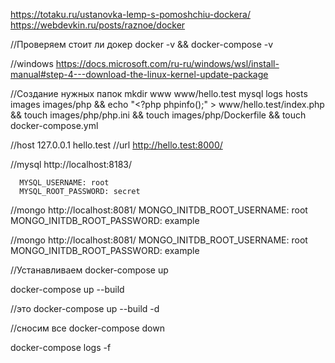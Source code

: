 https://totaku.ru/ustanovka-lemp-s-pomoshchiu-dockera/
https://webdevkin.ru/posts/raznoe/docker

//Проверяем стоит ли докер
docker -v && docker-compose -v

//windows
https://docs.microsoft.com/ru-ru/windows/wsl/install-manual#step-4---download-the-linux-kernel-update-package

//Создание нужных папок
mkdir www www/hello.test mysql logs hosts images images/php && echo "<?php phpinfo();" > www/hello.test/index.php && touch images/php/php.ini && touch images/php/Dockerfile && touch docker-compose.yml

//host
127.0.0.1 hello.test
//url
http://hello.test:8000/

//mysql
http://localhost:8183/

      MYSQL_USERNAME: root
      MYSQL_ROOT_PASSWORD: secret

//mongo
http://localhost:8081/
MONGO_INITDB_ROOT_USERNAME: root
MONGO_INITDB_ROOT_PASSWORD: example

//mongo
http://localhost:8081/
MONGO_INITDB_ROOT_USERNAME: root
MONGO_INITDB_ROOT_PASSWORD: example

//Устанавливаем
docker-compose up

docker-compose up --build

//это
docker-compose up --build -d

//сносим все
docker-compose down

docker-compose logs -f
